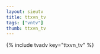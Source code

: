 ```yaml
--- 
layout: sieutv
title: ttxvn_tv
tags: ["vntv"]
thumb: ttxvn_tv
---
```

{% include tvadv key="ttxvn_tv" %}

